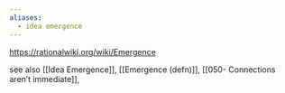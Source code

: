 ```yaml
---
aliases:
  - idea emergence
---
```

https://rationalwiki.org/wiki/Emergence

see also [[Idea Emergence]], 
[[Emergence (defn)]],
[[050- Connections aren’t immediate]],